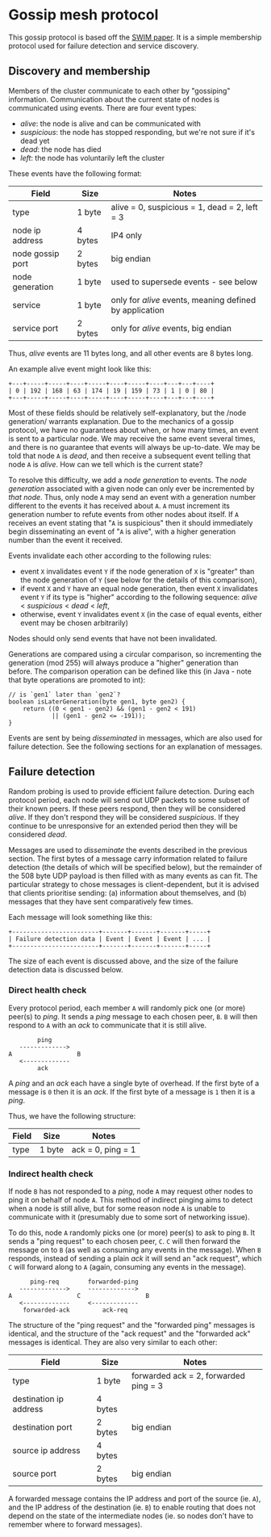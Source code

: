 # Gossip mesh protocol

This gossip protocol is based off the [SWIM paper][SWIM]. It is a
simple membership protocol used for failure detection and service
discovery.

## Discovery and membership

Members of the cluster communicate to each other by "gossiping"
information. Communication about the current state of
nodes is communicated using events. There are four event types:

 * _alive_: the node is alive and can be communicated with
 * _suspicious_: the node has stopped responding, but we're not sure
   if it's dead yet
 * _dead_: the node has died
 * _left_: the node has voluntarily left the cluster

These events have the following format:

| Field            | Size    | Notes                                                   |
|------------------|---------|---------------------------------------------------------|
| type             | 1 byte  | alive = 0, suspicious = 1, dead = 2, left = 3           |
| node ip address  | 4 bytes | IP4 only                                                |
| node gossip port | 2 bytes | big endian                                              |
| node generation  | 1 byte  | used to supersede events - see below                    |
| service          | 1 byte  | only for _alive_ events, meaning defined by application |
| service port     | 2 bytes | only for _alive_ events, big endian                     |

Thus, _alive_ events are 11 bytes long, and all other events are 8
bytes long.

An example alive event might look like this:

    +---+-----+-----+----+-----+----+-----+----+---+---+----+
    | 0 | 192 | 168 | 63 | 174 | 19 | 159 | 73 | 1 | 0 | 80 |
    +---+-----+-----+----+-----+----+-----+----+---+---+----+

Most of these fields should be relatively self-explanatory, but the
/node generation/ warrants explanation. Due to the mechanics of a
gossip protocol, we have no guarantees about when, or how many times,
an event is sent to a particular node. We may receive the same event
several times, and there is no guarantee that events will always be
up-to-date. We may be told that node `A` is _dead_, and then receive a
subsequent event telling that node `A` is _alive_. How can we tell
which is the current state?

To resolve this difficulty, we add a _node generation_ to events. The
_node generation_ associated with a given node can only ever be
incremented by _that node_. Thus, only node `A` may send an event with
a generation number different to the events it has received about `A`.
`A` must increment its generation number to refute events from other
nodes about itself. If `A` receives an event stating that "`A` is
suspicious" then it should immediately begin disseminating an event of
"`A` is alive", with a higher generation number than the event it
received.

Events invalidate each other according to the following rules:
 * event `X` invalidates event `Y` if the node generation of `X` is
   "greater" than the node generation of `Y` (see below for the
   details of this comparison),
 * if event `X` and `Y` have an equal node generation, then event `X`
   invalidates event `Y` if its type is "higher" according to the
   following sequence: _alive_ < _suspicious_ < _dead_ < _left_,
 * otherwise, event `Y` invalidates event `X` (in the case of equal
   events, either event may be chosen arbitrarily)

Nodes should only send events that have not been invalidated.

Generations are compared using a circular comparison, so incrementing
the generation (mod 255) will always produce a "higher" generation
than before. The comparison operation can be defined like this (in
Java - note that byte operations are promoted to int):

    // is `gen1` later than `gen2`?
    boolean isLaterGeneration(byte gen1, byte gen2) {
        return ((0 < gen1 - gen2) && (gen1 - gen2 < 191)
                || (gen1 - gen2 <= -191));
    }

Events are sent by being _disseminated_ in messages, which are also
used for failure detection. See the following sections for an
explanation of messages.

## Failure detection

Random probing is used to provide efficient failure detection. During
each protocol period, each node will send out UDP packets to some
subset of their known peers. If these peers respond, then they will be
considered _alive_. If they don't respond they will be considered
_suspicious_. If they continue to be unresponsive for an extended
period then they will be considered _dead_.

Messages are used to _disseminate_ the events described in the
previous section. The first bytes of a message carry information
related to failure detection (the details of which will be specified
below), but the remainder of the 508 byte UDP payload is then filled
with as many events as can fit. The particular strategy to chose
messages is client-dependent, but it is advised that clients
prioritise sending: (a) information about themselves, and (b) messages
that they have sent comparatively few times.

Each message will look something like this:

    +------------------------+-------+-------+-------+-----+
    | Failure detection data | Event | Event | Event | ... |
    +------------------------+-------+-------+-------+-----+

The size of each event is discussed above, and the size of the failure
detection data is discussed below.

### Direct health check

Every protocol period, each member `A` will randomly pick one (or
more) peer(s) to _ping_. It sends a _ping_ message to each chosen
peer, `B`. `B` will then respond to `A` with an _ack_ to communicate
that it is still alive.

            ping
       ------------->
    A                  B
       <-------------
            ack

A _ping_ and an _ack_ each have a single byte of overhead. If the
first byte of a message is `0` then it is an _ack_. If the first byte
of a message is `1` then it is a _ping_.

Thus, we have the following structure:

| Field | Size    | Notes                       |
|-------|---------|-----------------------------|
| type  | 1 byte  | ack = 0, ping = 1 |

### Indirect health check

If node `B` has not responded to a _ping_, node `A` may request other
nodes to ping it on behalf of node `A`. This method of indirect
pinging aims to detect when a node is still alive, but for some reason
node `A` is unable to communicate with it (presumably due to some sort
of networking issue).

To do this, node `A` randomly picks one (or more) peer(s) to ask to
ping `B`. It sends a "ping request" to each chosen peer, `C`. `C` will
then forward the message on to `B` (as well as consuming any events in
the message). When `B` responds, instead of sending a plain _ack_ it
will send an "ack request", which `C` will forward along to `A`
(again, consuming any events in the message).

          ping-req        forwarded-ping
       ------------->     ------------->
    A                  C                  B
       <-------------     <-------------
        forwarded-ack         ack-req

The structure of the "ping request" and the "forwarded ping" messages
is identical, and the structure of the "ack request" and the
"forwarded ack" messages is identical. They are also very similar to
each other:

| Field                  | Size    | Notes                                 |
|------------------------|---------|---------------------------------------|
| type                   | 1 byte  | forwarded ack = 2, forwarded ping = 3 |
| destination ip address | 4 bytes |                                       |
| destination port       | 2 bytes | big endian                            |
| source ip address      | 4 bytes |                                       |
| source port            | 2 bytes | big endian                            |

A forwarded message contains the IP address and port of the source
(ie. `A`), and the IP address of the destination (ie. `B`) to enable
routing that does not depend on the state of the intermediate nodes
(ie. so nodes don't have to remember where to forward messages).

[SWIM]: http://www.cs.cornell.edu/projects/Quicksilver/public_pdfs/SWIM.pdf
